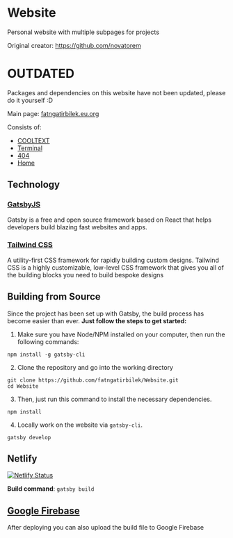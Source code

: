 # Website
Personal website with multiple subpages for projects 

Original creator: https://github.com/novatorem

# OUTDATED
Packages and dependencies on this website have not been updated, please do it yourself :D

Main page: [fatngatirbilek.eu.org](https://fatngatirbilek.eu.org/) 

Consists of:
* [COOLTEXT](https://fatngatirbilek.eu.org/x/adc)
* [Terminal](https://fatngatirbilek.eu.org/x/intro)
* [404](https://fatngatirbilek.eu.org/404)
* [Home](https://fatngatirbilek.eu.org) 


## Technology

### [GatsbyJS](https://www.gatsbyjs.org/)

Gatsby is a free and open source framework based on React that helps developers build blazing fast websites and apps.

### [Tailwind CSS](https://tailwindcss.com/)

A utility-first CSS framework for rapidly building custom designs. Tailwind CSS is a highly customizable, low-level CSS framework that gives you all of the building blocks you need to build bespoke designs

## Building from Source

Since the project has been set up with Gatsby, the build process has become easier than ever.
**Just follow the steps to get started:**

1. Make sure you have Node/NPM installed on your computer, then run the following commands:

```console
npm install -g gatsby-cli
```

2. Clone the repository and go into the working directory

```console
git clone https://github.com/fatngatirbilek/Website.git
cd Website
```

3. Then, just run this command to install the necessary dependencies.

```console
npm install
```

4. Locally work on the website via `gatsby-cli`.

```console
gatsby develop
```

## Netlify

[![Netlify Status](https://api.netlify.com/api/v1/badges/4a7ae458-9b3a-4905-8e97-c313e8b50c39/deploy-status)](https://app.netlify.com/sites/fatngatirbilek/deploys)

**Build command**: `gatsby build`


## [Google Firebase](https://firebase.google.com/)
After deploying you can also upload the build file to Google Firebase




